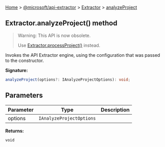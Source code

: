 [Home](./index) &gt; [@microsoft/api-extractor](./api-extractor.md) &gt; [Extractor](./api-extractor.extractor.md) &gt; [analyzeProject](./api-extractor.extractor.analyzeproject.md)

## Extractor.analyzeProject() method

> Warning: This API is now obsolete.
> 
> Use [Extractor.processProject()](./api-extractor.extractor.processproject.md) instead.
> 

Invokes the API Extractor engine, using the configuration that was passed to the constructor.

<b>Signature:</b>

```typescript
analyzeProject(options?: IAnalyzeProjectOptions): void;
```

## Parameters

|  Parameter | Type | Description |
|  --- | --- | --- |
|  options | `IAnalyzeProjectOptions` |  |

<b>Returns:</b>

`void`

